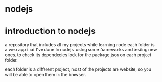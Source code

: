 # nodejs
# introduction to nodejs
a repository that includes all my projects while learning node
each folder is a web app that I've done in nodejs, using some frameworks and testing new ones, to check its dependecies look for the package.json on each project folder. 

each folder is a different project, most of the projects are website, so you will be able to open them in the browser. 
